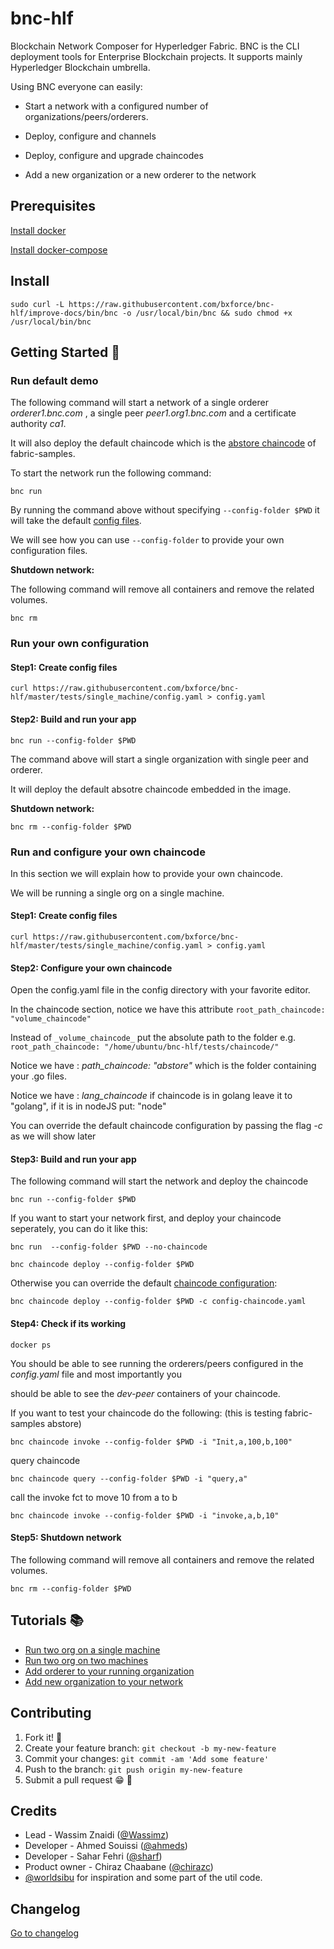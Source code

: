 
# bnc-hlf

Blockchain Network Composer for Hyperledger Fabric.
BNC is the CLI deployment tools for Enterprise Blockchain projects.
It supports mainly Hyperledger Blockchain umbrella.

Using BNC everyone can easily:
    
* Start a network with a configured number of organizations/peers/orderers.

* Deploy, configure and channels
    
* Deploy, configure and upgrade chaincodes 
    
* Add a new organization or a new orderer to the network

## Prerequisites

[Install docker](https://www.digitalocean.com/community/tutorials/how-to-install-and-use-docker-on-ubuntu-20-04-fr)

[Install docker-compose](https://www.digitalocean.com/community/tutorials/how-to-install-and-use-docker-compose-on-ubuntu-20-04-fr)

## Install

````aidl
sudo curl -L https://raw.githubusercontent.com/bxforce/bnc-hlf/improve-docs/bin/bnc -o /usr/local/bin/bnc && sudo chmod +x /usr/local/bin/bnc
````


## Getting Started :rocket:


### Run default demo

The following command will start a network of a single orderer _orderer1.bnc.com_ , a single peer _peer1.org1.bnc.com_ and a certificate authority _ca1_.

It will also deploy the default chaincode  which is the [abstore chaincode](https://github.com/hyperledger/fabric-samples/tree/main/chaincode/abstore) of fabric-samples.

To start the network run the following command:


````aidl
bnc run
````

By running the command above without specifying `--config-folder $PWD` it will take the default [config files](https://github.com/bxforce/bnc-hlf/tree/master/tests/demo).

We will see how you can use `--config-folder` to provide your own configuration files.

**Shutdown network:**

The following command will remove all containers and remove the related volumes.


````aidl
bnc rm
````

### Run your own configuration 

#### Step1: Create config files

````aidl
curl https://raw.githubusercontent.com/bxforce/bnc-hlf/master/tests/single_machine/config.yaml > config.yaml
````

#### Step2: Build and run your app 

````aidl
bnc run --config-folder $PWD 
````

The command above will start a single organization with single peer and orderer.

It will deploy the default absotre chaincode embedded in the image.

**Shutdown network:**

````aidl
bnc rm --config-folder $PWD
````

### Run and configure your own chaincode

In this section we will explain how to provide your own chaincode.

We will be running a single org on a single machine.

#### Step1: Create config files

````aidl
curl https://raw.githubusercontent.com/bxforce/bnc-hlf/master/tests/single_machine/config.yaml > config.yaml
````

#### Step2: Configure your own chaincode

Open the config.yaml file in the config directory with your favorite editor.

In the chaincode section, notice we have this attribute `root_path_chaincode: "volume_chaincode"`

Instead of `_volume_chaincode_` put the absolute path to the folder e.g. `root_path_chaincode: "/home/ubuntu/bnc-hlf/tests/chaincode/"`

Notice we have : _path_chaincode: "abstore"_ which is the folder containing your .go files.

Notice we have : _lang_chaincode_ if chaincode is in golang leave it to "golang", if it is in nodeJS put: "node"

You can override the default chaincode configuration by passing the flag _-c_ as we will show later


#### Step3: Build and run your app

The following command will start the network and deploy the chaincode

````aidl
bnc run --config-folder $PWD
````

If you want to start your network first, and deploy your chaincode seperately, you can do it like this:

````aidl
bnc run  --config-folder $PWD --no-chaincode
````

````aidl
bnc chaincode deploy --config-folder $PWD
````

Otherwise you can override the default [chaincode configuration](https://github.com/bxforce/bnc-hlf/blob/improve-docs/tests/single_machine/config-chaincode.yaml):

````aidl
bnc chaincode deploy --config-folder $PWD -c config-chaincode.yaml
````

#### Step4: Check if its working

````aidl
docker ps
````

You should be able to see running the orderers/peers configured in the _config.yaml_ file and most importantly you

should be able to see the _dev-peer_ containers of your chaincode.

If you want to test your chaincode do the following: (this is testing fabric-samples abstore)



 ````shell script
bnc chaincode invoke --config-folder $PWD -i "Init,a,100,b,100"
````

query chaincode 

 ````shell script
bnc chaincode query --config-folder $PWD -i "query,a"
````

call the invoke fct to move 10 from a to b

 ````shell script
bnc chaincode invoke --config-folder $PWD -i "invoke,a,b,10"
````

#### Step5: Shutdown network

The following command will remove all containers and remove the related volumes.

````aidl
bnc rm --config-folder $PWD
````

## Tutorials :books:

* [Run two org on a single machine](docs/two-org-single-machine.md)
* [Run two org on two machines](docs/two-org-two-machine.md)
* [Add orderer to your running organization](docs/add-orderer.md)
* [Add new organization to your network](docs/add-org.md)


## Contributing

1. Fork it! 🍴
2. Create your feature branch: `git checkout -b my-new-feature`
3. Commit your changes: `git commit -am 'Add some feature'`
4. Push to the branch: `git push origin my-new-feature`
5. Submit a pull request 😁 🎉


## Credits

- Lead - Wassim Znaidi ([@Wassimz](https://github.com/wassimz))
- Developer - Ahmed Souissi ([@ahmeds](#))
- Developer - Sahar Fehri ([@sharf](#))
- Product owner - Chiraz Chaabane ([@chirazc](#))
- [@worldsibu](https://github.com/worldsibu) for inspiration and some part of the util code.


## Changelog

[Go to changelog](./changelog.md)
